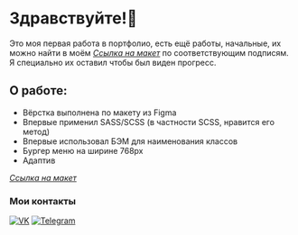 # Здравствуйте!👋

Это моя первая работа в портфолио, есть ещё работы, начальные, их можно найти в моём *[Ссылка на макет](https://github.com/Enz0tech?tab=repositories (target="_blank"))* по соответствующим подписям. Я специально их оставил чтобы был виден прогресс.

## О работе:

* Вёрстка выполнена по макету из Figma
* Впервые применил SASS/SCSS (в частности SCSS, нравится его метод)
* Впервые использовал БЭМ для наименования классов
* Бургер меню на ширине 768px
* Адаптив

*[Ссылка на макет](https://github.com/Enz0tech/site-1-portfolio/blob/main/images/Konstruct%20layout.png)*

### Мои контакты
[![VK](https://img.shields.io/badge/-VK-333?style=for-the-badge&logo=Vk&logoColor=27A0D9)](https://vk.com/enzotech)
[![Telegram](https://img.shields.io/badge/-Telegram-333?style=for-the-badge&logo=telegram&logoColor=27A0D9)](https://t.me/enzotech)

